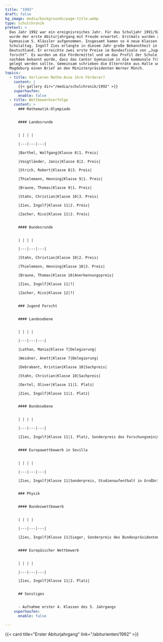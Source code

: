 ```yaml
---
title: "1992"
draft: false
bg_image: media/backgrounds/page-title.webp
type: schulchronik
pretext: >
  Das Jahr 1992 war ein ereignisreiches Jahr. Für das Schuljahr 1991/92
  wurde der erste Abiturjahrgang mit Freude erwartet. Erstmals wurden an dem
  Gymnasium 5. Klässler aufgenommen. Insgesamt kamen so 4 neue Klassen zum
  Schulaltag. Ingolf Zies erlangte in diesem Jahr große Bekanntheit in
  Deutschland. Er erreichte zwei erste Preise im Bundesfinale von „Jugend
  forscht“. Es wurden um die Fördermittel und um das Profil der Schule gebangt,
  nachdem bekannt wurde, dass das Cantor Gymnasium in die kommunale Trägerschaft
  gelegt werden sollte. Gemeinsam schrieben die Elternräte aus Halle und
  Magdeburg einen Brief an den Ministerpräsidenten Werner Münch.
topics:
  - title: Verlieren Mathe-Asse ihre Förderer?
    content: |
      {{< gallery dir="/media/schulchronik/1992" >}}
    superhaufen:
      enable: false
  - title: Wettbewerbserfolge
    content: >
      ### Mathematik-Olympiade


      #### Landesrunde


      | | | |

      |---|---|---|

      |Barthel, Wolfgang|Klasse 8|1. Preis|

      |Voigtländer, Janis|Klasse 8|2. Preis|

      |Strich, Robert|Klasse 8|3. Preis|

      |Thielemann, Henning|Klasse 9|1. Preis|

      |Braune, Thomas|Klasse 9|1. Preis|

      |Stahn, Christian|Klasse 10|3. Preis|

      |Zies, Ingolf|Klasse 11|2. Preis|

      |Zacher, Rico|Klasse 11|2. Preis|


      #### Bundesrunde


      | | | |

      |---|---|---|

      |Stahn, Christian|Klasse 10|2. Preis|

      |Thielemann, Henning|Klasse 10|3. Preis|

      |Braune, Thomas|Klasse 10|Anerkennungspreis|

      |Zies, Ingolf|Klasse 11|?|

      |Zacher, Rico|Klasse 12|?|


      ### Jugend Forscht


      #### Landesebene


      | | | |

      |---|---|---|

      |Lathan, Mania|Klasse 7|Delegierung|

      |Weidner, Anett|Klasse 7|Delegierung|

      |Debrabant, Kristian|Klasse 10|Sachpreis|

      |Stahn, Christian|Klasse 10|Sachpreis|

      |Oertel, Oliver|Klasse 11|1. Platz|

      |Zies, Ingolf|Klasse 11|1. Platz|


      #### Bundesebene


      | | | |

      |---|---|---|

      |Zies, Ingolf|Klasse 11|1. Platz, Sonderpreis des Forschungsministers, Empfang beim Bundespräsidenten|


      #### Europawettbewerb in Sevilla


      | | | |

      |---|---|---|

      |Zies, Ingolf|Klasse 11|Sonderpreis, Studienaufenthalt in Großbritanien|


      ### Physik


      #### Bundeswettbewerb


      | | | |

      |---|---|---|

      |Zies, Ingolf|Klasse 11|Sieger, Sonderpreis des Bundespräsidenten, Preis des Bundesforschungsministers|


      #### Europäischer Wettbewerb


      | | | |

      |---|---|---|

      |Zies, Ingolf|Klasse 11|2. Platz|


      ## Sonstiges


      - Aufnahme erster 4. Klassen des 5. Jahrgangs
    superhaufen:
      enable: false

---
```

{{< card title="Erster Abiturjahrgang" link="/abiturienten/1992" >}}
